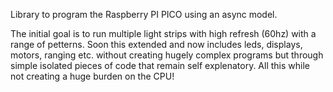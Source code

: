 Library to program the Raspberry PI PICO using an async model.  

The initial goal is to run multiple light strips with high refresh (60hz) with a range of petterns. Soon this extended and now includes leds, displays, motors, ranging etc. without creating hugely complex programs but through simple isolated pieces of code that remain self explenatory. All this while not creating a huge burden on the CPU!

